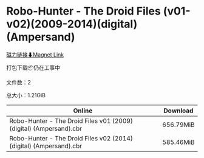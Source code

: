 # Robo-Hunter - The Droid Files (v01-v02)(2009-2014)(digital)(Ampersand)

[磁力链接⬇Magnet Link](magnet:?xt=urn:btih:e4e6c24cd8d4120ca8679dc94b63a21870bd5c1a&dn=Robo-Hunter%20-%20The%20Droid%20Files%20%28v01-v02%29%282009-2014%29%28digital%29%28Ampersand%29)

打包下载📦仍在工事中

文件数：2

总大小：1.21GiB

Online | Download
--- | ---
Robo-Hunter - The Droid Files v01 (2009) (digital) (Ampersand).cbr | 656.79MiB
Robo-Hunter - The Droid Files v02 (2014) (digital) (Ampersand).cbr | 585.46MiB